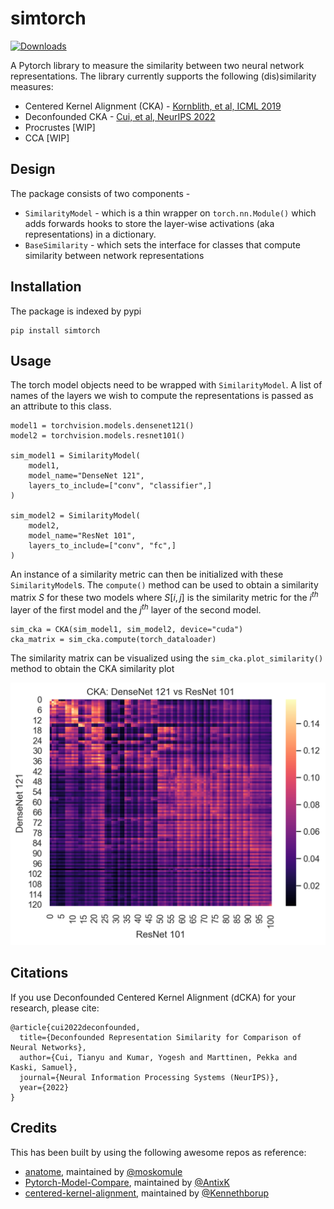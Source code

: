 # simtorch

[![Downloads](https://pepy.tech/badge/simtorch)](https://pepy.tech/project/simtorch)

A Pytorch library to measure the similarity between two neural network representations. The library currently supports the following (dis)similarity measures:

* Centered Kernel Alignment (CKA) - [Kornblith, et al, ICML 2019](http://proceedings.mlr.press/v97/kornblith19a.html)
* Deconfounded CKA - [Cui, et al, NeurIPS 2022](https://papers.nips.cc/paper_files/paper/2022/hash/79cbf4f96c2bcc67267421154da689dd-Abstract-Conference.html)
* Procrustes [WIP]
* CCA [WIP]


## Design

The package consists of two components -

* `SimilarityModel` - which is a thin wrapper on `torch.nn.Module()` which adds forwards hooks to store the layer-wise activations (aka representations) in a dictionary.
* `BaseSimilarity` - which sets the interface for classes that compute similarity between network representations

## Installation

The package is indexed by pypi

```
pip install simtorch
```

## Usage

The torch model objects need to be wrapped with `SimilarityModel`. A list of names of the layers we wish to compute the representations is passed as an attribute to this class.

```
model1 = torchvision.models.densenet121()
model2 = torchvision.models.resnet101()

sim_model1 = SimilarityModel(
    model1,
    model_name="DenseNet 121",
    layers_to_include=["conv", "classifier",]
)

sim_model2 = SimilarityModel(
    model2,
    model_name="ResNet 101",
    layers_to_include=["conv", "fc",]
)
```

An instance of a similarity metric can then be initialized with these `SimilarityModel`s. The `compute()` method can be used to obtain a similarity matrix $S$ for these two models where $S[i, j]$ is the similarity metric for the $i^{th}$ layer of the first model and the $j^{th}$ layer of the second model.

```
sim_cka = CKA(sim_model1, sim_model2, device="cuda")
cka_matrix = sim_cka.compute(torch_dataloader)
```

The similarity matrix can be visualized using the `sim_cka.plot_similarity()` method to obtain the CKA similarity plot

<img title="Centered Kernel Alignment Matrix" alt="Centered Kernel Alignment Matrix" src="assets/img/cka_dense121_res101.png">


## Citations

If you use Deconfounded Centered Kernel Alignment (dCKA) for your research, please cite:

```
@article{cui2022deconfounded,
  title={Deconfounded Representation Similarity for Comparison of Neural Networks},
  author={Cui, Tianyu and Kumar, Yogesh and Marttinen, Pekka and Kaski, Samuel},
  journal={Neural Information Processing Systems (NeurIPS)},
  year={2022}
}
```

## Credits

This has been built by using the following awesome repos as reference:

* [anatome](https://github.com/moskomule/anatome), maintained by [@moskomule](https://github.com/moskomule)
* [Pytorch-Model-Compare](https://github.com/AntixK/PyTorch-Model-Compare), maintained by [@AntixK](https://github.com/AntixK)
* [centered-kernel-alignment](https://github.com/Kennethborup/centered_kernel_alignment), maintained by [@Kennethborup](https://github.com/Kennethborup)

